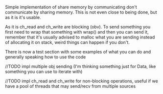 Simple implementation of share memory by communicating don't communicate by sharing memory.
This is not even close to being done, but as it is it's usable.



As it is ch_read and ch_write are blocking (obv).
To send something you first need to wrap that something with wrap() and then you can send it, remember that it's usually advised to malloc what you are sending instead of allocating it on stack, weird things can happen if you don't.

There is now a test section with some examples of what you can do and generally speaking how to use the code

//TODO impl multiple obj sending (I'm thinking something just for Data, like something you can use to iterate with)

//TODO impl ch_read and ch_write for non-blocking operations, useful if we have a pool of threads that may send/recv from 
multiple sources


